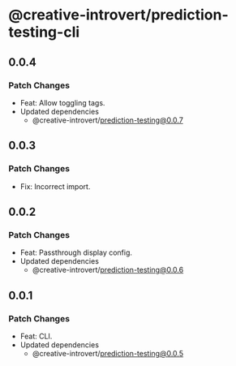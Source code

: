 # @creative-introvert/prediction-testing-cli

## 0.0.4

### Patch Changes

- Feat: Allow toggling tags.
- Updated dependencies
  - @creative-introvert/prediction-testing@0.0.7

## 0.0.3

### Patch Changes

- Fix: Incorrect import.

## 0.0.2

### Patch Changes

- Feat: Passthrough display config.
- Updated dependencies
  - @creative-introvert/prediction-testing@0.0.6

## 0.0.1

### Patch Changes

- Feat: CLI.
- Updated dependencies
  - @creative-introvert/prediction-testing@0.0.5
